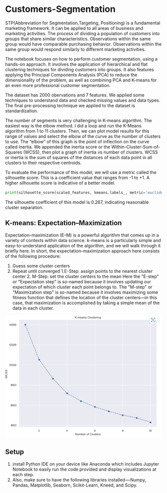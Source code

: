 # Customers-Segmentation
STP(Abbreviation for Segmentation,Targeting, Positioning) is a fundamental marketing framework. It can be applied to all areas of business and marketing activities. The process of dividing a population of customers into groups that share similar characteristics. Observations within the same group would have comparable purchasing behavior. Observations within the same group would respond similarly to different marketing activities.

The notebook focuses on how to perform customer segmentation, using a hands-on approach. It involves the application of hierarchical and flat clustering techniques for dividing customers into groups. It also features applying the Principal Components Analysis (PCA) to reduce the dimensionality of the problem, as well as combining PCA and K-means for an even more professional customer segmentation.

The dataset has 2000 obervations and 7 features. We applied some techniques to understand data and checked missing values and data types. The final pre-processing technique we applied to the dataset is standardization.

The number of segments is very challenging in K-means algorithm. The easiest way is the elbow method. I did a loop and run the K-Means algorithm from 1 to 11 clusters. Then, we can plot model results for this range of values and select the elbow of the curve as the number of clusters to use. The “elbow” of this graph is the point of inflection on the curve called inertia. We appended the inertia score or the Within-Cluster-Sum-of-Squares (WCSS), then plot a graph of inertia vs number of clusters. WCSS or inertia is the sum of squares of the distances of each data point in all clusters to their respective centroids.





To evaluate the performance of this model, we will use a metric called the silhouette score. This is a coefficient value that ranges from -1 to +1. A higher silhouette score is indicative of a better model.
```python
print(silhouette_score(scaled_features, kmeans.labels_, metric='euclidean'))
```
The silhouette coefficient of this model is 0.267, indicating reasonable cluster separation.

## K-means: Expectation–Maximization
Expectation–maximization (E–M) is a powerful algorithm that comes up in a variety of contexts within data science. k-means is a particularly simple and easy-to-understand application of the algorithm, and we will walk through it briefly here. In short, the expectation–maximization approach here consists of the following procedure:

1. Guess some cluster centers
2. Repeat until converged
    1.E-Step: assign points to the nearest cluster center
    2. M-Step: set the cluster centers to the mean
Here the "E-step" or "Expectation step" is so-named because it involves updating our expectation of which cluster each point belongs to. The "M-step" or "Maximization step" is so-named because it involves maximizing some fitness function that defines the location of the cluster centers—in this case, that maximization is accomplished by taking a simple mean of the data in each cluster.

![Elbow Method][identifier]

## Setup
1. install Python IDE on your device like Anaconda which includes Jupyter Notebook to easily run the code provided and display visualizations at each step. 
2. Also, make sure to have the following libraries installed — Numpy, Pandas, Matplotlib, Seaborn, Scikit-Learn, Kneed, and Scipy.

[identifier]:https://github.com/Hussein-Mazaar/Customers-Segmentation/blob/main/wcss.jpg

